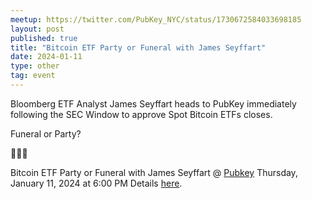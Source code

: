 ```yaml
---
meetup: https://twitter.com/PubKey_NYC/status/1730672584033698185
layout: post
published: true
title: "Bitcoin ETF Party or Funeral with James Seyffart"
date: 2024-01-11
type: other
tag: event
---
```

Bloomberg ETF Analyst James Seyffart heads to PubKey immediately following the SEC Window to approve Spot Bitcoin ETFs closes.

Funeral or Party?

🧡🍻🙏

Bitcoin ETF Party or Funeral with James Seyffart @ <a href="https://www.google.com/maps/search/?api=1&query=40.73222%2C%20-74.00002" target="_blank">Pubkey</a> Thursday, January 11, 2024 at 6:00 PM  Details <a href="https://www.meetup.com/pubkey-meetups/events/297049236/" target="_blank">here</a>.

